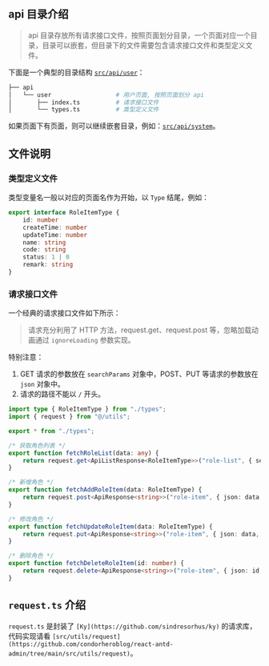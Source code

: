 ## api 目录介绍

> api 目录存放所有请求接口文件，按照页面划分目录，一个页面对应一个目录，目录可以嵌套，但目录下的文件需要包含请求接口文件和类型定义文件。

下面是一个典型的目录结构 [`src/api/user`](https://github.com/condorheroblog/react-antd-admin/tree/main/src/api/user)：

```zsh
├── api
│   └── user                  # 用户页面, 按照页面划分 api
│       ├── index.ts          # 请求接口文件
│       └── types.ts          # 类型定义文件
```

如果页面下有页面，则可以继续嵌套目录，例如：[`src/api/system`](https://github.com/condorheroblog/react-antd-admin/tree/main/src/api/system)。

## 文件说明

### 类型定义文件

类型变量名一般以对应的页面名作为开始，以 `Type` 结尾，例如：

```ts
export interface RoleItemType {
	id: number
	createTime: number
	updateTime: number
	name: string
	code: string
	status: 1 | 0
	remark: string
}
```

### 请求接口文件

一个经典的请求接口文件如下所示：

> 请求充分利用了 HTTP 方法，request.get、request.post 等，忽略加载动画通过 `ignoreLoading` 参数实现。

特别注意：

1. GET 请求的参数放在 `searchParams` 对象中，POST、PUT 等请求的参数放在 `json` 对象中。
2. 请求的路径不能以 `/` 开头。

```ts
import type { RoleItemType } from "./types";
import { request } from "@/utils";

export * from "./types";

/* 获取角色列表 */
export function fetchRoleList(data: any) {
	return request.get<ApiListResponse<RoleItemType>>("role-list", { searchParams: data, ignoreLoading: true }).json();
}

/* 新增角色 */
export function fetchAddRoleItem(data: RoleItemType) {
	return request.post<ApiResponse<string>>("role-item", { json: data, ignoreLoading: true }).json();
}

/* 修改角色 */
export function fetchUpdateRoleItem(data: RoleItemType) {
	return request.put<ApiResponse<string>>("role-item", { json: data, ignoreLoading: true }).json();
}

/* 删除角色 */
export function fetchDeleteRoleItem(id: number) {
	return request.delete<ApiResponse<string>>("role-item", { json: id, ignoreLoading: true }).json();
}
```

## `request.ts` 介绍

`request.ts` 是封装了 `[Ky](https://github.com/sindresorhus/ky)` 的请求库，代码实现请看 `[src/utils/request](https://github.com/condorheroblog/react-antd-admin/tree/main/src/utils/request)`。
